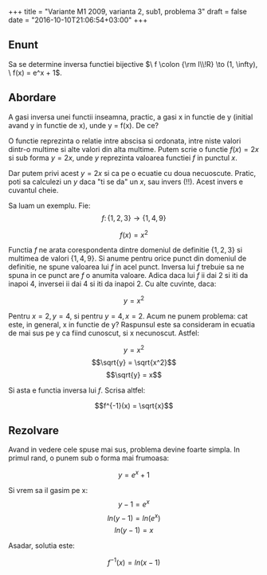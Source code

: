 +++
title = "Variante M1 2009, varianta 2, sub1, problema 3"
draft = false
date = "2016-10-10T21:06:54+03:00"
+++

## Enunt

Sa se determine inversa functiei bijective $\ f \colon {\rm  I\\!R} \to (1, \infty), \ f(x) = e^x + 1$.


## Abordare

A gasi inversa unei functii inseamna, practic, a gasi x in functie de y (initial avand y in functie de x), unde y = f(x). De ce?

O functie reprezinta o relatie intre abscisa si ordonata, intre niste valori dintr-o multime si alte valori din alta multime. Putem scrie o functie $f(x) = 2x$ si sub forma $y = 2x$, unde $y$ reprezinta valoarea functiei $f$ in punctul $x$.

Dar putem privi acest $y = 2x$ si ca pe o ecuatie cu doua necuoscute. Pratic, poti sa calculezi un $y$ daca "ti se da" un $x$, sau invers (!!). Acest invers e cuvantul cheie.

Sa luam un exemplu. Fie: $$f \colon \{1, 2, 3\} \to \{1, 4, 9\}$$

$$f(x) = x^2$$

Functia $f$ ne arata corespondenta dintre domeniul de definitie $\{1, 2, 3\}$ si multimea de valori $\{1, 4, 9\}$. Si anume pentru orice punct din domeniul de definitie, ne spune valoarea lui $f$ in acel punct. Inversa lui $f$ trebuie sa ne spuna in ce punct are $f$ o anumita valoare. Adica daca lui $f$ ii dai $2$ si iti da inapoi $4$, inversei ii dai $4$ si iti da inapoi $2$. Cu alte cuvinte, daca:

$$y = x^2$$

Pentru $x = 2, y = 4$, si pentru $y = 4, x = 2$. Acum ne punem problema: cat este, in general, x in functie de y? Raspunsul este sa consideram in ecuatia de mai sus pe y ca fiind cunoscut, si x necunoscut. Astfel:

$$y = x^2$$
$$\sqrt{y} = \sqrt{x^2}$$
$$\sqrt{y} = x$$

Si asta e functia inversa lui $f$. Scrisa altfel:

$$f^{-1}(x) = \sqrt{x}$$

## Rezolvare

Avand in vedere cele spuse mai sus, problema devine foarte simpla. In primul rand, o punem sub o forma mai frumoasa:

$$y = e^x + 1$$

Si vrem sa il gasim pe x:
$$y - 1 = e^x$$
$$ln(y - 1) = ln(e ^ x)$$
$$ln(y - 1) = x$$

Asadar, solutia este:

$$f^{-1}(x) = ln(x - 1)$$
